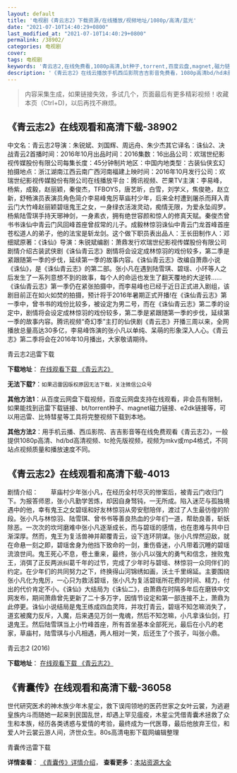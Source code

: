```yaml
---
layout: default
title: '电视剧《青云志2》下载资源/在线播放/视频地址/1080p/高清/蓝光'
date: "2021-07-10T14:40:29+0800"
last_modified_at: "2021-07-10T14:40:29+0800"
permalink: /38902/
categories: 电视剧
cover:
tags: 电视剧
keywords: '青云志2,在线免费看,1080p高清,bt种子,torrent,百度云盘,magnet,磁力链,迅雷下载资源'
description: '《青云志2》在线云播放手机西瓜影院吉吉影音免费看，1080p高清bd/hd未删减完整版和tc抢先枪版，mkv/mp4格式，附带bt/torrent种子、magnet/磁力链、百度云盘、网盘资源迅雷下载链接'
---
```


>内容采集生成，如果链接失效，多试几个，页面最后有更多精彩视频！收藏本页（Ctrl+D)，以后再找不麻烦。


## 《青云志2》在线观看和高清下载-38902

中文名：青云志2导演：朱锐斌、刘国辉、周远舟、朱少杰其它译名：诛仙2、决战青云2首播时间：2016年10月出品时间：2016集数：16出品公司：欢瑞世纪影视传媒股份有限公司每集长度：45分钟制片地区：中国内地类型：古装仙侠玄幻拍摄地点：浙江湖南江西云南广西河南福建上映时间：2016年10月发行公司：欢瑞世纪影视传媒股份有限公司在线播放平台：腾讯视频、芒果TV主演：李易峰，杨紫，成毅，赵丽颖，秦俊杰，TFBOYS，唐艺昕，白雪，刘学义，焦俊艳，赵立新，舒畅演员表演员角色简介李易峰鬼厉草庙村少年，后来全村遭到屠杀而拜入青云门大竹峰赵丽颖碧瑶鬼王之女，一身绿衣活泼灵动，痴情无限，为爱永坠阎罗。杨紫陆雪琪手持天琊神剑，一身素衣，拥有绝世容颜和惊人的修真天赋。秦俊杰曾书书诛仙中青云门风回峰首座曾叔常的儿子。成毅林惊羽诛仙中青云门龙首峰首座苍松道人的弟子，他的法宝是斩龙剑。这个做下职员表出品人：王长田制作人：邓细斌原著：《诛仙》导演：朱锐斌编剧：萧鼎发行欢瑞世纪影视传媒股份有限公司剧情介绍古装武侠剧《诛仙青云志》剧情将会设定成林惊羽的戏份较多，第二季是紧跟随第一季的步伐，延续第一季的故事内容。《诛仙青云志》改编自萧鼎小说《诛仙》，是《诛仙青云志》的第二部。张小凡在遇到陆雪琪、碧瑶、小环等人之后发生了一系列意想不到的故事，每个人的命运也发生了翻天覆地的大逆转……《诛仙青云志》第一季仍在紧张拍摄中，而李易峰也已经于近日正式进入剧组，该剧目前正在如火如焚的拍摄，预计将于2016年暑期正式开播!在《诛仙青云志》第一季中，曾书书的戏份比较多，被设定为男二号，而在《诛仙青云志》第二季的设定中，剧情将会设定成林惊羽的戏份较多，第二季是紧跟随第一季的步伐，延续第一季的故事内容。腾讯视频“奇幻季”主打的仙侠剧《青云志》开播三周以来，全网播放总量高达30多亿，李易峰饰演的张小凡以单纯、呆萌的形象深入人心。《青云志》第二季将会在2016年10月播出，大家敬请期待。


青云志2迅雷下载

**下载地址**： [在线观看下载 《青云志2》](https://www.993dy.com//vod-detail-id-13541.html) 


**无法下载?**：`如果迅雷因版权原因无法下载，关注微信公众号 `

**其他方法1**：从百度云网盘下载视频，百度云网盘支持在线观看，非会员有限制，如果能找到迅雷下载链接、bt/torrent种子、magnet磁力链接、e2dk链接等，可以用迅雷、比特彗星等工具将完整视频下载到本地。

**其他方法2**：用手机云播、西瓜影院、吉吉影音等在线免费观看《青云志2》，一般提供1080p高清、hd/bd高清视频、tc抢先版视频，视频为mkv或mp4格式，不同站点视频质量和播放速度不同。


## 《青云志2》在线观看和高清下载-4013

剧情介绍：　　草庙村少年张小凡，在经历全村尽灭的惨案后，被青云门收归门下。为报答师恩，张小凡勤学苦炼，却因自身驽钝，一无所成。陷入迷茫与孤独境遇中的他，幸有鬼王之女碧瑶和好友林惊羽从旁安慰陪伴，渡过了人生最彷徨的阶段。张小凡与林惊羽、陆雪琪、曾书书等善良热血的少年们一道，帮助良善，斩妖除恶。一次次的坎坷磨难中张小凡逐渐成长，而与碧瑶的感情，也在患难与共中日渐深厚。然而，鬼王为复活兽神并颠覆青云，设下连环阴谋。张小凡悍然迎敌，就在命悬一刻之即，碧瑶舍身为他挡下致命的一剑，重伤昏迷，小凡带着沉睡的碧瑶流浪世间。鬼王死心不息，卷土重来，最终，张小凡以强大的勇气和信念，挫败鬼王，消弭了正反两派纠葛千年的过节，完成了少年时与碧瑶、林惊羽一众同伴们的约定。在少年们的共同努力之下，终换得山河锦绣如画，沃土千里绵延。主要围绕张小凡化为鬼厉，一心只为救活碧瑶，张小凡为复活碧瑶所花费的时间、精力，付出的代价肯定不小。《诛仙》大结局为《诛仙二》，由萧鼎在时隔多年后在磨铁中文网发布，期间萧鼎曾先更新了二十多万字，因情节设定和第一部连接不上，萧鼎为此停更。诛仙小说结局是鬼王练成四血灵阵，并攻打青云，碧瑶不知怎嘛消失了，道玄被魔力反斥，入魔，后来遇见万剑一鬼魂，然后不知怎嘛，小凡拿诛仙剑，打退鬼王。然后陆雪琪当上小竹峰首座，所有首坐基本全部死光，最后在小凡的老家，草庙村，陆雪琪与小凡相遇，两人相对一笑，后还生了个孩子，叫张小鼎。


青云志2 (2016)

**下载地址**： [在线观看下载 《青云志2》](https://www.btbtdy.me/btdy/dy8766.html) 


## 《青囊传》在线观看和高清下载-36058

世代研究医术的神木族少年木星尘，救下误闯领地的医药世家之女叶云裳，为逃避皇族内斗而随她一起来到民国乱世，却遇上罕见瘟疫，木星尘凭借青囊术拯救了众生和本族，经历各类诱惑与爱情的考验，最终成为一代医尊，最后他放弃王位，和爱人叶云裳云游人间，济世众生。80s高清电影下载网编辑整理


青囊传迅雷下载

**详情查看**： [《青囊传》详情介绍](/movie/36058/)， **查看更多**：[本站资源大全](/movie/t/all/)

